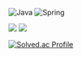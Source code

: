 

![Java](https://img.shields.io/badge/java-%23ED8B00.svg?style=for-the-badge&logo=java&logoColor=white)
![Spring](https://img.shields.io/badge/spring-%236DB33F.svg?style=for-the-badge&logo=spring&logoColor=white)

  <a href="https://velog.io/@leekhy02"><img src="https://img.shields.io/badge/velog-3DDC84?style=flat-square&logo=Velog&logoColor=white"/></a>
  <a href="https://notion.so/TIL-Today-I-Learned-8bc9850e152242b38f93fba5bb27b29c"><img src="https://img.shields.io/badge/nortion-ffffff?style=flat-square&logo=notion&logoColor=black"/></a>



[![Solved.ac Profile](http://mazassumnida.wtf/api/v2/generate_badge?boj=leekhy01)](https://solved.ac/leekhy01/)
